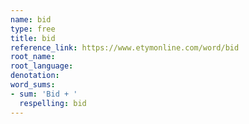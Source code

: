 ```yaml
---
name: bid
type: free
title: bid
reference_link: https://www.etymonline.com/word/bid
root_name: 
root_language: 
denotation: 
word_sums:
- sum: 'Bid + '
  respelling: bid
---
```

